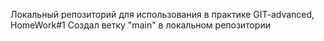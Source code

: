 Локальный репозиторий для использования в практике GIT-advanced, HomeWork#1
Создал ветку "main" в локальном репозитории